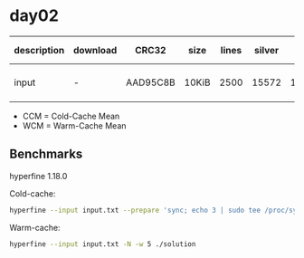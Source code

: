 # day02

| description | download | CRC32    | size  | lines | silver | gold  | CCM [ms]    | WCM [ms]    |
| ----------- | -------- | -------- | ----- | ----- | ------ | ----- | ----------- | ----------- |
| input       | -        | AAD95C8B | 10KiB | 2500  | 15572  | 16098 | 7.28 ± 0.17 | 0.41 ± 0.05 |

- CCM = Cold-Cache Mean
- WCM = Warm-Cache Mean

## Benchmarks

hyperfine 1.18.0

Cold-cache:

```bash
hyperfine --input input.txt --prepare 'sync; echo 3 | sudo tee /proc/sys/vm/drop_caches' ./solution
```

Warm-cache:

```bash
hyperfine --input input.txt -N -w 5 ./solution
```
